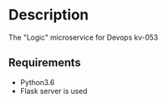 # Description
The "Logic" microservice for Devops kv-053
## Requirements 
* Python3.6
* Flask server is used
